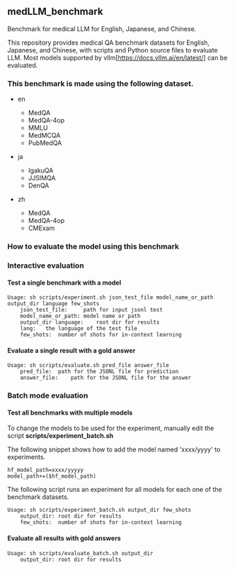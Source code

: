 ## medLLM_benchmark
Benchmark for medical LLM for English, Japanese, and Chinese.

This repository provides medical QA benchmark datasets for English, Japanese, and Chinese, with scripts and Python source files to evaluate LLM.
Most models supported by vllm[https://docs.vllm.ai/en/latest/] can be evaluated.

### This benchmark is made using the following dataset.

- en
  - MedQA
  - MedQA-4op
  - MMLU
  - MedMCQA
  - PubMedQA

- ja
  - IgakuQA
  - JJSIMQA
  - DenQA

- zh
  - MedQA
  - MedQA-4op
  - CMExam

        
### How to evaluate the model using this benchmark

### Interactive evaluation

#### Test a single benchmark with a model
```
Usage: sh scripts/experiment.sh json_test_file model_name_or_path output_dir language few_shots
	json_test_file:		path for input jsonl test
	model_name_or_path:	model name or path
	output_dir language:	root dir for results
	lang:	the language of the test file
	few_shots:	number of shots for in-context learning
``` 

#### Evaluate a single result with a gold answer
```
Usage: sh scripts/evaluate.sh pred_file answer_file
	pred_file:	path for the JSONL file for prediction
	answer_file:	path for the JSONL file for the answer
```

### Batch mode evaluation
#### Test all benchmarks with multiple models

To change the models to be used for the experiment, manually edit the script
**scripts/experiment_batch.sh**

The following snippet shows how to add the model named 'xxxx/yyyy' to experiments.

```
hf_model_path=xxxx/yyyyy
model_path+=($hf_model_path)
```

The following script runs an experiment for all models for each one of the benchmark datasets.

```
Usage: sh scripts/experiment_batch.sh output_dir few_shots
	output_dir:	root dir for results
	few_shots:	number of shots for in-context learning
```
#### Evaluate all results with gold answers
```
Usage: sh scripts/evaluate_batch.sh output_dir
	output_dir:	root dir for results
```


